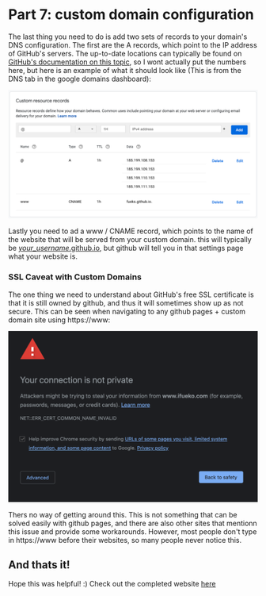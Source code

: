 # Part 7: custom domain configuration

The last thing you need to do is add two sets of records to your domain's DNS configuration. The first are the A records, which point to the IP address of GitHub's servers. The up-to-date locations can typically be found on [GitHub's documentation on this topic](https://docs.github.com/en/github/working-with-github-pages/managing-a-custom-domain-for-your-github-pages-site), so I wont actually put the numbers here, but here is an example of what it should look like (This is from the DNS tab in the google domains dashboard):

![DNS_on_Google](img/DNS_example.png)

Lastly you need to ad a www / CNAME record, which points to the name of the website that will be served from your custom domain. this will typically be [*your_username*.github.io](#), but github will tell you in that settings page what your website is.

### SSL Caveat with Custom Domains

The one thing we need to understand about GitHub's free SSL certificate is that it is still owned by github, and thus it will sometimes show up as not secure. This can be seen when navigating to any github pages + custom domain site using https://www:

![caveat](img/SSL_Caveat.png)

Thers no way of getting around this. This is not something that can be solved easily with github pages, and there are also other sites that mentionn this issue and provide some workarounds. However, most people don't type in https://www before their websites, so many people never notice this.


## And thats it!
Hope this was helpful! :)
Check out the completed website [here](http://www.ifueko.com/personal_website_tutorial/full_website)

